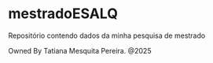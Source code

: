 # mestradoESALQ
Repositório contendo dados da minha pesquisa de mestrado

Owned By Tatiana Mesquita Pereira. @2025
